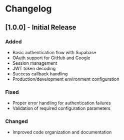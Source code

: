 # Changelog

## [1.0.0] - Initial Release

### Added
- Basic authentication flow with Supabase
- OAuth support for GitHub and Google
- Session management
- JWT token decoding
- Success callback handling
- Production/development environment configuration

### Fixed
- Proper error handling for authentication failures
- Validation of required configuration parameters

### Changed
- Improved code organization and documentation 